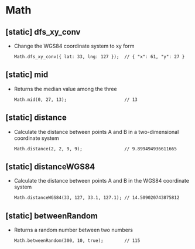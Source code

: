 # Math

## \[static\] dfs_xy_conv

- Change the WGS84 coordinate system to xy form

  ```
  Math.dfs_xy_conv({ lat: 33, lng: 127 });  // { "x": 61, "y": 27 }
  ```

## \[static\] mid

- Returns the median value among the three

  ```
  Math.mid(0, 27, 13);                      // 13
  ```

## \[static\] distance

- Calculate the distance between points A and B in a two-dimensional coordinate system

  ```
  Math.distance(2, 2, 9, 9);                // 9.899494936611665
  ```

## \[static\] distanceWGS84

- Calculate the distance between points A and B in the WGS84 coordinate system

  ```
  Math.distanceWGS84(33, 127, 33.1, 127.1); // 14.509020743875812
  ```

## \[static\] betweenRandom

- Returns a random number between two numbers

  ```
  Math.betweenRandom(300, 10, true);        // 115
  ```
